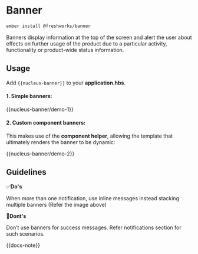 # Banner

```sh
ember install @freshworks/banner
```

Banners display information at the top of the screen and alert the user about effects on further usage of the product due to a particular activity, functionality or product-wide status information.

## Usage

Add `{{nucleus-banner}}` to your __application.hbs__.

#### 1. Simple banners:

{{nucleus-banner/demo-1}}

#### 2. Custom component banners:

This makes use of the __component helper__, allowing the template that ultimately renders the banner to be dynamic:

{{nucleus-banner/demo-2}}

## Guidelines

✅**Do's** 

When more than one notification, use inline messages instead stacking multiple banners (Refer the image above)

🚫**Dont's**

Don’t use banners for success messages. Refer notifications section for such scenarios.

{{docs-note}}

